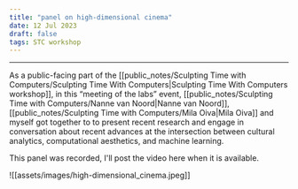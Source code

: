 ```yaml
---
title: "panel on high-dimensional cinema"
date: 12 Jul 2023
draft: false
tags: STC workshop
---
```

---

As a public-facing part of the [[public_notes/Sculpting Time with Computers/Sculpting Time With Computers|Sculpting Time With Computers workshop]], in this “meeting of the labs” event, [[public_notes/Sculpting Time with Computers/Nanne van Noord|Nanne van Noord]], [[public_notes/Sculpting Time with Computers/Mila Oiva|Mila Oiva]] and myself got together to to present recent research and engage in conversation about recent advances at the intersection between cultural analytics, computational aesthetics, and machine learning.

This panel was recorded, I'll post the video here when it is available.

![[assets/images/high-dimensional_cinema.jpeg]]